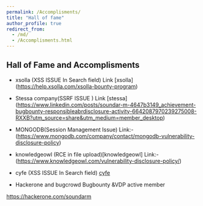 ```yaml
---
permalink: /Accomplisments/
title: "Hall of fame"
author_profile: true
redirect_from: 
  - /md/
  - /Accomplisments.html
---
```


## Hall of Fame and Accomplisments

* xsolla (XSS ISSUE In Search field) Link [xsolla] (https://help.xsolla.com/xsolla-bounty-program)

* Stessa company(SSRF ISSUE ) Link [stessa] (https://www.linkedin.com/posts/soundar-m-4647b3149_achievement-bugbounty-responsibleabrdisclosure-activity-6642087970239275008-RXXB?utm_source=share&utm_medium=member_desktop)

* MONGODB(Session Management Issue) Link:- (https://www.mongodb.com/company/contact/mongodb-vulnerability-disclosure-policy)

* knowledgeowl (RCE in file upload)[knowledgeowl] Link:- (https://www.knowledgeowl.com/vulnerability-disclosure-policy/)

* cyfe (XSS ISSUE In Search field) [cyfe](https://www.cyfe.com/security-research-contributors/)

* Hackerone and bugcrowd Bugbounty &VDP active member

https://hackerone.com/soundarm


